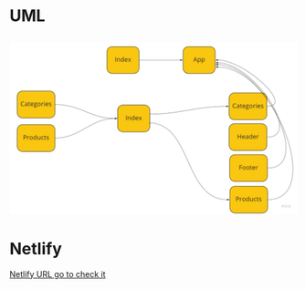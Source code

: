 # UML

![pic](uml.jpg)
---
# Netlify 
[Netlify URL  go to check it ](https://main--stalwart-taffy-c69da2.netlify.app/)